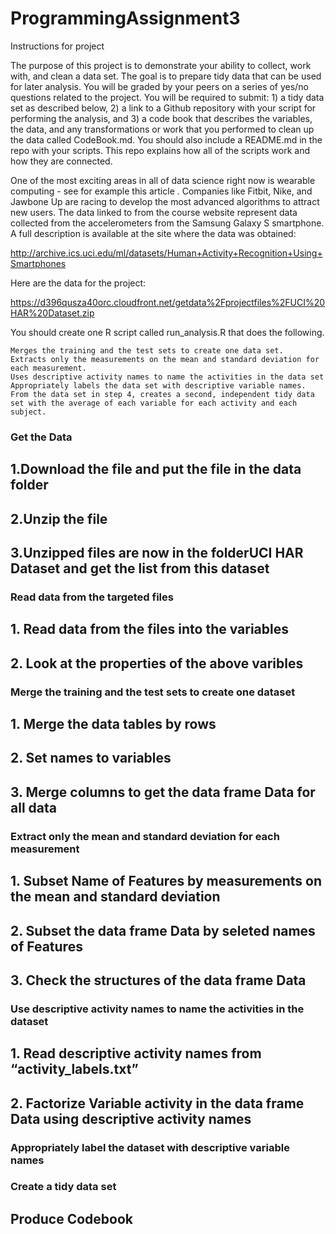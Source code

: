 # ProgrammingAssignment3


Instructions for project

The purpose of this project is to demonstrate your ability to collect, work with, and clean a data set. The goal is to prepare tidy data that can be used for later analysis. You will be graded by your peers on a series of yes/no questions related to the project. You will be required to submit: 1) a tidy data set as described below, 2) a link to a Github repository with your script for performing the analysis, and 3) a code book that describes the variables, the data, and any transformations or work that you performed to clean up the data called CodeBook.md. You should also include a README.md in the repo with your scripts. This repo explains how all of the scripts work and how they are connected.

One of the most exciting areas in all of data science right now is wearable computing - see for example this article . Companies like Fitbit, Nike, and Jawbone Up are racing to develop the most advanced algorithms to attract new users. The data linked to from the course website represent data collected from the accelerometers from the Samsung Galaxy S smartphone. A full description is available at the site where the data was obtained:

http://archive.ics.uci.edu/ml/datasets/Human+Activity+Recognition+Using+Smartphones

Here are the data for the project:

https://d396qusza40orc.cloudfront.net/getdata%2Fprojectfiles%2FUCI%20HAR%20Dataset.zip

You should create one R script called run_analysis.R that does the following.

    Merges the training and the test sets to create one data set.
    Extracts only the measurements on the mean and standard deviation for each measurement.
    Uses descriptive activity names to name the activities in the data set
    Appropriately labels the data set with descriptive variable names.
    From the data set in step 4, creates a second, independent tidy data set with the average of each variable for each activity and each subject.


### Get the Data
## 1.Download the file and put the file in the data folder
## 2.Unzip the file
## 3.Unzipped files are now in the folderUCI HAR Dataset and get the list from this dataset

### Read data from the targeted files
## 1. Read data from the files into the variables
## 2. Look at the properties of the above varibles

### Merge the training and the test sets to create one dataset
## 1. Merge the data tables by rows
## 2. Set names to variables
## 3. Merge columns to get the data frame Data for all data

### Extract only the mean and standard deviation for each measurement
## 1. Subset Name of Features by measurements on the mean and standard deviation
## 2. Subset the data frame Data by seleted names of Features
## 3. Check the structures of the data frame Data

### Use descriptive activity names to name the activities in the dataset
## 1. Read descriptive activity names from “activity_labels.txt”
## 2. Factorize Variable activity in the data frame Data using descriptive activity names

### Appropriately label the dataset with descriptive variable names

### Create a tidy data set 
## Produce Codebook

